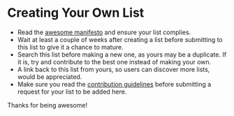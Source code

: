 # Creating Your Own List

- Read the [awesome manifesto](https://github.com/MaximAbramchuck/awesome-interviews/blob/master/awesome.md) and ensure your list complies.
- Wait at least a couple of weeks after creating a list before submitting to this list to give it a chance to mature.
- Search this list before making a new one, as yours may be a duplicate. If it is, try and contribute to the best one instead of making your own.
- A link back to this list from yours, so users can discover more lists, would be appreciated. 
- Make sure you read the [contribution guidelines](https://github.com/MaximAbramchuck/awesome-interviews/blob/master/contributing.md) before submitting a request for your list to be added here.

Thanks for being awesome!
